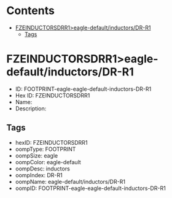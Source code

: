 



Contents
========

* [FZEINDUCTORSDRR1>eagle-default/inductors/DR-R1](#fzeinductorsdrr1eagle-defaultinductorsdr-r1)
	* [Tags](#tags)

# FZEINDUCTORSDRR1>eagle-default/inductors/DR-R1

- ID: FOOTPRINT-eagle-eagle-default-inductors-DR-R1
- Hex ID: FZEINDUCTORSDRR1
- Name: 
- Description: 

## Tags

- hexID: FZEINDUCTORSDRR1
- oompType: FOOTPRINT
- oompSize: eagle
- oompColor: eagle-default
- oompDesc: inductors
- oompIndex: DR-R1
- oompName: eagle-default/inductors/DR-R1
- oompID: FOOTPRINT-eagle-eagle-default-inductors-DR-R1
